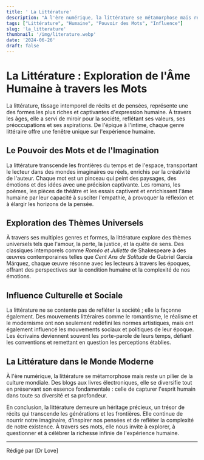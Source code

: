 ```yaml
---
title: ' La Littérature'
description: "À l'ère numérique, la littérature se métamorphose mais reste un pilier de la culture mondiale"
tags: ["Littérature", "Humaine", "Pouvoir des Mots", "Influence"]
slug: 'la_litterature'
thumbnail: '/img/literature.webp'
date: '2024-06-26'
draft: false
---
```


# La Littérature : Exploration de l'Âme Humaine à travers les Mots

La littérature, tissage intemporel de récits et de pensées, représente une des formes les plus riches et captivantes d'expression humaine. À travers les âges, elle a servi de miroir pour la société, reflétant ses valeurs, ses préoccupations et ses aspirations. De l'épique à l'intime, chaque genre littéraire offre une fenêtre unique sur l'expérience humaine.

## Le Pouvoir des Mots et de l'Imagination

La littérature transcende les frontières du temps et de l'espace, transportant le lecteur dans des mondes imaginaires ou réels, enrichis par la créativité de l'auteur. Chaque mot est un pinceau qui peint des paysages, des émotions et des idées avec une précision captivante. Les romans, les poèmes, les pièces de théâtre et les essais captivent et enrichissent l'âme humaine par leur capacité à susciter l'empathie, à provoquer la réflexion et à élargir les horizons de la pensée.

## Exploration des Thèmes Universels

À travers ses multiples genres et formes, la littérature explore des thèmes universels tels que l'amour, la perte, la justice, et la quête de sens. Des classiques intemporels comme *Roméo et Juliette* de Shakespeare à des œuvres contemporaines telles que *Cent Ans de Solitude* de Gabriel García Márquez, chaque œuvre résonne avec les lecteurs à travers les époques, offrant des perspectives sur la condition humaine et la complexité de nos émotions.

## Influence Culturelle et Sociale

La littérature ne se contente pas de refléter la société ; elle la façonne également. Des mouvements littéraires comme le romantisme, le réalisme et le modernisme ont non seulement redéfini les normes artistiques, mais ont également influencé les mouvements sociaux et politiques de leur époque. Les écrivains deviennent souvent les porte-parole de leurs temps, défiant les conventions et remettant en question les perceptions établies.

## La Littérature dans le Monde Moderne

À l'ère numérique, la littérature se métamorphose mais reste un pilier de la culture mondiale. Des blogs aux livres électroniques, elle se diversifie tout en préservant son essence fondamentale : celle de capturer l'esprit humain dans toute sa diversité et sa profondeur.

En conclusion, la littérature demeure un héritage précieux, un trésor de récits qui transcende les générations et les frontières. Elle continue de nourrir notre imaginaire, d'inspirer nos pensées et de refléter la complexité de notre existence. À travers ses mots, elle nous invite à explorer, à questionner et à célébrer la richesse infinie de l'expérience humaine.



---

Rédigé par [Dr Love]
